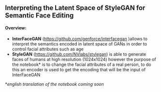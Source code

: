 ## Interpreting the Latent Space of StyleGAN for Semantic Face Editing

#### Overview:

- **InterFaceGAN** (https://github.com/genforce/interfacegan )allows to interpret the semantics encoded in latent space of GANs in order to control facial attributes such as age
- **StyleGAN**  (https://github.com/NVlabs/stylegan) is able to generate faces of humans at high resolution (1024x1024) however the purpose of the notebook* is to change the facial attributes of a real person, to do this an encoder is used to get the encoding that will be the input of InterFaceGAN



**english translation of the notebook coming soon*

